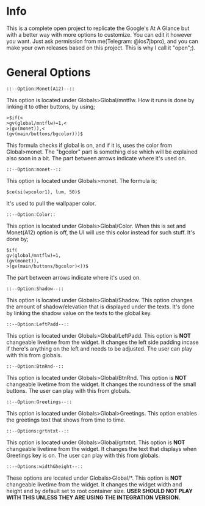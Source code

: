 # Info
This is a complete open project to replicate the Google's At A Glance but with a better way with more options to customize. You can edit it however you want.
Just ask permission from me(Telegram: @ios7jbpro), and you can make your own releases based on this project. This is why I call it "open";).
# General Options

`::--Option:Monet(A12)--::`

This option is located under Globals>Global/mntflw.
How it runs is done by linking it to other buttons, by using;
```
>$if(<
>gv(global/mntflw)=1,<
>(gv(monet)),<
(gv(main/buttons/bgcolor)))$
```
This formula checks if global is on, and if it is, uses the color from Global>monet.
The "bgcolor" part is something else which will be explained also soon in a bit.
The part between arrows indicate where it's used on.

`::--Option:monet--::`

This option is located under Globals>monet.
The formula is;
```
$ce(si(wpcolor1), lum, 50)$
```
It's used to pull the wallpaper color.

`::--Option:Color::`

This option is located under Globals>Global/Color.
When this is set and Monet(A12) option is off, the UI will use this color instead for such stuff.
It's done by;
```
$if(
gv(global/mntflw)=1,
(gv(monet)),
>(gv(main/buttons/bgcolor)<))$
```
The part between arrows indicate where it's used on.

`::--Option:Shadow--::`

This option is located under Globals>Global/Shadow.
This option changes the amount of shadow/elevation that is displayed under the texts.
It's done by linking the shadow value on the texts to the global key.

`::--Option:LeftPadd--::`

This option is located under Globals>Global/LeftPadd.
This option is **NOT** changeable livetime from the widget. It changes the left side padding incase if there's anything on the left and needs to be adjusted.
The user can play with this from globals.

`::--Option:BtnRnd--::`

This option is located under Globals>Global/BtnRnd.
This option is **NOT** changeable livetime from the widget. It changes the roundness of the small buttons.
The user can play with this from globals.

`::--Option:Greetings--::`

This option is located under Globals>Global>Greetings.
This option enables the greetings text that shows from time to time.

`::--Options:grtntxt--::`

This option is located under Globals>Global/grtntxt.
This option is **NOT** changeable livetime from the widget. It changes the text that displays when Greetings key is on.
The user can play with this from globals.

`::--Options:width&height--::`

These options are located under Globals>Global/*.
This option is **NOT** changeable livetime from the widget. It changes the widget width and height and by default set to root container size.
**USER SHOULD NOT PLAY WITH THIS UNLESS THEY ARE USING THE INTEGRATION VERSION.**
